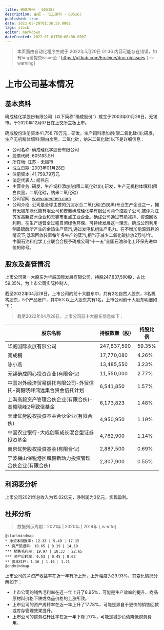 ```yaml
---
title: 确成股份 - 605183
description: 主板 - 化工原料 - 605183
published: true
date: 2022-05-20T01:36:55.000Z
tags: stock
editor: markdown
dateCreated: 2022-01-01T00:00:00.000Z
---
```


> 本页面由自动化程序生成于 2022年5月20日 01:36
> 内容可能存在错误，如有bug请提交issue至：https://github.com/Eroleice/doc-pi/issues
{.is-warning}

# 上市公司基本情况

## 基本资料

确成硅化学股份有限公司（以下简称“确成股份”）成立于2003年01月28日，无锡市。于2020年12月07日在上交所主板上市。

确成股份注册资本41,758.79万元，研发，生产饲料添加剂(限二氧化硅(I));研发，生产无机粉体填料(限白炭黑，二氧化硅，纳米二氧化硅)以下是详细信息：

- 公司名称: 确成硅化学股份有限公司
- 股票代码: 605183.SH
- 所在地: 江苏 - 无锡市
- 成立日期: 2003年01月28日
- 注册资本: 41,758.79万元
- 法定代表人: 阙伟东
- 主营业务: 研发，生产饲料添加剂(限二氧化硅(I));研发，生产无机粉体填料(限白炭黑，二氧化硅，纳米二氧化硅)
- 公司官网: www.quechen.com
- 公司介绍: 公司是全球主要的沉淀水合二氧化硅(白炭黑)专业生产企业之一，拥有无锡东沃化能有限公司和安徽确成硅化学有限公司两个控股子公司,被评为江苏省高新技术企业和无锡市重点工业企业。确成公司通过节能减排、资源回收利用，在生产运营全过程贯彻绿色环保、可持续发展这一理念。确成公司利用制备硫酸所产生的余热生产蒸汽,通过发电机组生产电力。在不增加能源消耗的情况下,低温回收装置每年多生产的蒸汽,相当于减少二氧化碳排放2万吨/年。中国石油和化学工业联合会授予确成公司“十一五”全国石油和化工环保先进单位的称号。


## 股东及高管情况

上市公司第一大股东为华威国际发展有限公司，持股247,837,590股，占比59.35%，为上市公司实际控制人。

截至2022年04月28日，上市公司的前十大股东中，共有2名自然人股东，3名机构股东，5个产品账户，其中5%以上大股东共有1名。上市公司前十大股东明细如下：

> 截至2022年04月28日，上市公司前十大股东信息如下：

| 股东名称 | 持股数量（股） | 持股比例 |
| --- | --- | --- |
| 华威国际发展有限公司 | 247,837,590 | 59.35% |
| 阙成桐 | 17,770,080 | 4.26% |
| 陈小燕 | 13,485,550 | 3.23% |
| 无锡确成同心投资企业(有限合伙) | 11,550,000 | 2.77% |
| 中国对外经济贸易信托有限公司-外贸信托-高毅晓峰鸿远集合资金信托计划 | 6,541,850 | 1.57% |
| 上海高毅资产管理合伙企业(有限合伙)-高毅晓峰2号致信基金 | 6,173,823 | 1.48% |
| 天津优势股权投资基金合伙企业(有限合伙) | 4,950,950 | 1.19% |
| 中国农业银行-大成创新成长混合型证券投资基金 | 4,762,900 | 1.14% |
| 南京优势股权投资基金(有限合伙) | 2,887,500 | 0.69% |
| 宁波梅山保税港区麟毅新动力投资管理合伙企业(有限合伙) | 2,307,900 | 0.55% |




## 利润表分析

上市公司2021年总收入为15.02亿元，净利润为3亿元，实现盈利。

## 杜邦分析

> 数据列示周期：2021年 | 2020年 | 2019年
{.is-info}

```plantuml
@startmindmap
* 净资本回报率: 12.33 | 9.49 | 17.15
** 资产回报率: 10.65 | 8.19 | 14.19
*** 销售毛利率: 19.97 | 18.33 | 22.65
*** 资产周转率: 0.53 | 0.45 | 0.63
** 资本杠杆: 1.16 | 1.16 | 1.21
@endmindmap
```

上市公司的净资产收益率在近一年有所上升，上升幅度为29.93%，其变化情况分解如下：
- 上市公司的销售毛利率在近一年上升了8.95%，可能是生产效率的提升、商品原材料价格下跌或商品价格的上涨所致。
- 上市公司的资产周转率在近一年上升了17.78%，可能是源自于更快的销售回款或库存管理效果提升。
- 上市公司的财务杠杆比率在近一年下降了0%，可能是减少负债降低财务费用。


